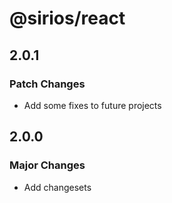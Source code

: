 # @sirios/react

## 2.0.1

### Patch Changes

- Add some fixes to future projects

## 2.0.0

### Major Changes

- Add changesets
